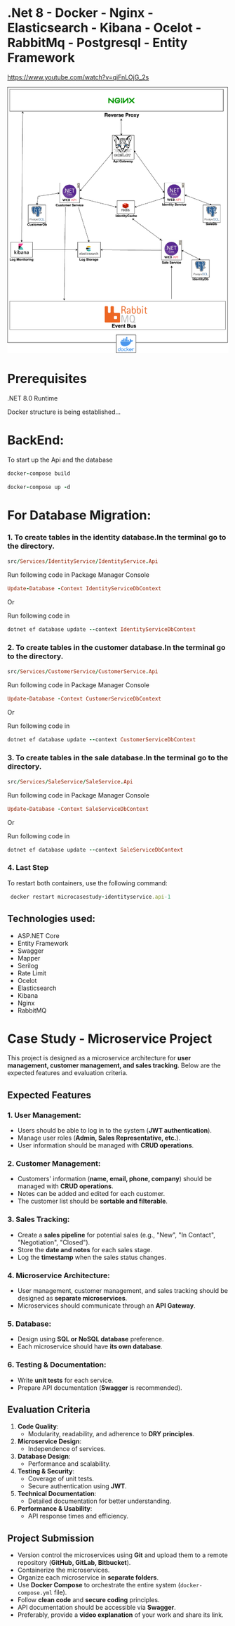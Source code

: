 # .Net 8 - Docker - Nginx -Elasticsearch - Kibana - Ocelot - RabbitMq - Postgresql - Entity Framework

https://www.youtube.com/watch?v=qiFnLOjG_2s

![General Architecture](MicroCaseStudy/system-summary.png)

# Prerequisites
.NET 8.0 Runtime

Docker structure is being established...
  # BackEnd:
   To start up the Api and the database
   
   ```ruby
   docker-compose build
   ```
   ```ruby
   docker-compose up -d
   ``` 
  
  # For Database Migration:
  ### 1. To create tables in the identity database.In the terminal go to the directory.
  
  ```ruby
  src/Services/IdentityService/IdentityService.Api
  ```   
  
  Run following code in Package Manager Console
  ```ruby
  Update-Database -Context IdentityServiceDbContext
  ```
  Or 

  Run following code in 
  ```ruby
  dotnet ef database update --context IdentityServiceDbContext
  ```
  ### 2. To create tables in the customer database.In the terminal go to the directory.
  
  ```ruby
  src/Services/CustomerService/CustomerService.Api
  ```  
  
  Run following code in Package Manager Console
  ```ruby
  Update-Database -Context CustomerServiceDbContext
  ```
  Or 

  Run following code in 
  ```ruby
  dotnet ef database update --context CustomerServiceDbContext
  ```
  ### 3. To create tables in the sale database.In the terminal go to the directory.
  
  ```ruby
  src/Services/SaleService/SaleService.Api
  ```   
  
  Run following code in Package Manager Console
  ```ruby
  Update-Database -Context SaleServiceDbContext
  ```
  Or 

  Run following code in 
  ```ruby
  dotnet ef database update --context SaleServiceDbContext
  ```
### 4. Last Step
To restart both containers, use the following command:
 ```ruby
  docker restart microcasestudy-identityservice.api-1
  ```
  ## Technologies used:

* ASP.NET Core
* Entity Framework
* Swagger
* Mapper
* Serilog
* Rate Limit
* Ocelot
* Elasticsearch
* Kibana
* Nginx
* RabbitMQ

# Case Study - Microservice Project

This project is designed as a microservice architecture for **user management, customer management, and sales tracking**. Below are the expected features and evaluation criteria.

## Expected Features

### 1. User Management:
- Users should be able to log in to the system (**JWT authentication**).
- Manage user roles (**Admin, Sales Representative, etc.**).
- User information should be managed with **CRUD operations**.

### 2. Customer Management:
- Customers' information (**name, email, phone, company**) should be managed with **CRUD operations**.
- Notes can be added and edited for each customer.
- The customer list should be **sortable and filterable**.

### 3. Sales Tracking:
- Create a **sales pipeline** for potential sales (e.g., "New", "In Contact", "Negotiation", "Closed").
- Store the **date and notes** for each sales stage.
- Log the **timestamp** when the sales status changes.

### 4. Microservice Architecture:
- User management, customer management, and sales tracking should be designed as **separate microservices**.
- Microservices should communicate through an **API Gateway**.

### 5. Database:
- Design using **SQL or NoSQL database** preference.
- Each microservice should have **its own database**.

### 6. Testing & Documentation:
- Write **unit tests** for each service.
- Prepare API documentation (**Swagger** is recommended).

## Evaluation Criteria

1. **Code Quality**:  
   - Modularity, readability, and adherence to **DRY principles**.  
2. **Microservice Design**:  
   - Independence of services.  
3. **Database Design**:  
   - Performance and scalability.  
4. **Testing & Security**:  
   - Coverage of unit tests.  
   - Secure authentication using **JWT**.  
5. **Technical Documentation**:  
   - Detailed documentation for better understanding.  
6. **Performance & Usability**:  
   - API response times and efficiency.  

## Project Submission

- Version control the microservices using **Git** and upload them to a remote repository (**GitHub, GitLab, Bitbucket**).
- Containerize the microservices.
- Organize each microservice in **separate folders**.
- Use **Docker Compose** to orchestrate the entire system (`docker-compose.yml` file).
- Follow **clean code** and **secure coding** principles.
- API documentation should be accessible via **Swagger**.
- Preferably, provide a **video explanation** of your work and share its link.

